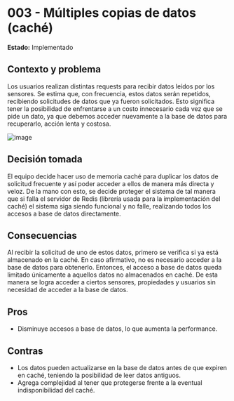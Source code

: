 # 003 - Múltiples copias de datos (caché)

**Estado:** Implementado

## Contexto y problema
Los usuarios realizan distintas requests para recibir datos leídos por los sensores. Se estima que, con frecuencia, estos datos serán repetidos, recibiendo solicitudes de datos que ya fueron solicitados. Esto significa tener la posibilidad de enfrentarse a un costo innecesario cada vez que se pide un dato, ya que debemos acceder nuevamente a la base de datos para recuperarlo, acción lenta y costosa.

![image](https://github.com/IngSoft-AR-2023-2/266628_271568_255981/assets/48341470/08b09c7a-e374-485c-8867-8cb174951e9b)


## Decisión tomada
El equipo decide hacer uso de memoria caché para duplicar los datos de solicitud frecuente y así poder acceder a ellos de manera más directa y veloz. De la mano con esto, se decide proteger el sistema de tal manera que si falla el servidor de Redis (librería usada para la implementación del caché) el sistema siga siendo funcional y no falle, realizando todos los accesos a base de datos directamente.

## Consecuencias
Al recibir la solicitud de uno de estos datos, primero se verifica si ya está almacenado en la caché. En caso afirmativo, no es necesario acceder a la base de datos para obtenerlo. Entonces, el acceso a base de datos queda limitado únicamente a aquellos datos no almacenados en caché. De esta manera se logra acceder a ciertos sensores, propiedades y usuarios sin necesidad de acceder a la base de datos.

## Pros
- Disminuye accesos a base de datos, lo que aumenta la performance.

## Contras
- Los datos pueden actualizarse en la base de datos antes de que expiren en caché, teniendo la posibilidad de leer datos antiguos.
- Agrega complejidad al tener que protegerse frente a la eventual indisponibilidad del caché.
